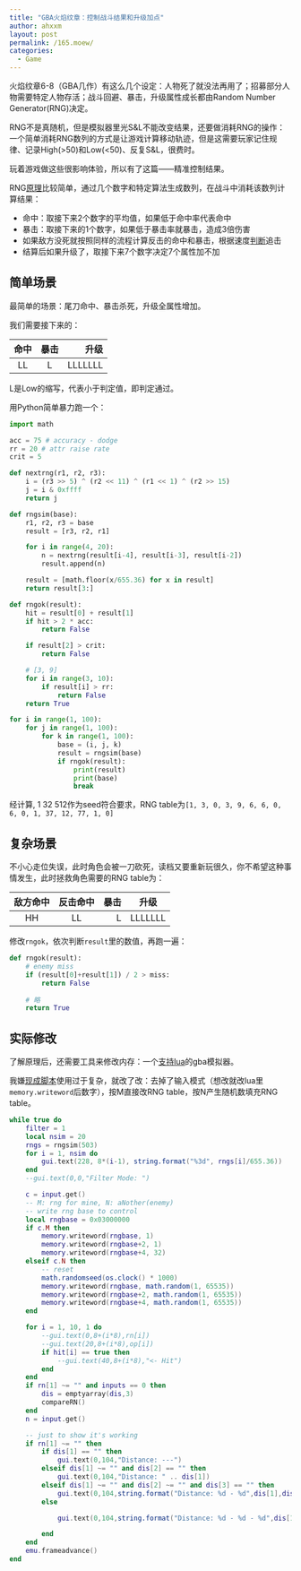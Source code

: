 ```yaml
---
title: "GBA火焰纹章：控制战斗结果和升级加点"
author: ahxxm
layout: post
permalink: /165.moew/
categories:
  - Game
---
```


火焰纹章6-8（GBA几作）有这么几个设定：人物死了就没法再用了；招募部分人物需要特定人物存活；战斗回避、暴击，升级属性成长都由Random Number Generator(RNG)决定。

RNG不是真随机，但是模拟器里光S&L不能改变结果，还要做消耗RNG的操作：一个简单消耗RNG数列的方式是让游戏计算移动轨迹，但是这需要玩家记住规律、记录High(>50)和Low(<50)、反复S&L，很费时。

玩着游戏做这些很影响体验，所以有了这篇——精准控制结果。

<!--more-->

RNG[原理](https://www.ign.com/faqs/2004/fire-emblem-random-number-generator-faq-520430)比较简单，通过几个数字和特定算法生成数列，在战斗中消耗该数列计算结果：

- 命中：取接下来2个数字的平均值，如果低于命中率代表命中
- 暴击：取接下来的1个数字，如果低于暴击率就暴击，造成3倍伤害
- 如果敌方没死就按照同样的流程计算反击的命中和暴击，根据速度[判断](https://fireemblemwiki.org/wiki/Attack_speed)追击
- 结算后如果升级了，取接下来7个数字决定7个属性加不加

## 简单场景

最简单的场景：尾刀命中、暴击杀死，升级全属性增加。

我们需要接下来的：

|命中|暴击|升级|
|:---:|:--:|--:|
|LL|L|LLLLLLL|

L是Low的缩写，代表小于判定值，即判定通过。

用Python简单暴力跑一个：

```python
import math

acc = 75 # accuracy - dodge
rr = 20 # attr raise rate
crit = 5

def nextrng(r1, r2, r3):
    i = (r3 >> 5) ^ (r2 << 11) ^ (r1 << 1) ^ (r2 >> 15)
    j = i & 0xffff
    return j

def rngsim(base):
    r1, r2, r3 = base
    result = [r3, r2, r1]

    for i in range(4, 20):
        n = nextrng(result[i-4], result[i-3], result[i-2])
        result.append(n)

    result = [math.floor(x/655.36) for x in result]
    return result[3:]

def rngok(result):
    hit = result[0] + result[1]
    if hit > 2 * acc:
        return False

    if result[2] > crit:
        return False

    # [3, 9]
    for i in range(3, 10):
        if result[i] > rr:
            return False
    return True

for i in range(1, 100):
    for j in range(1, 100):
        for k in range(1, 100):
            base = (i, j, k)
            result = rngsim(base)
            if rngok(result):
                print(result)
                print(base)
                break
```

经计算, 1 32 512作为seed符合要求，RNG table为`[1, 3, 0, 3, 9, 6, 6, 0, 6, 0, 1, 37, 12, 77, 1, 0]`

## 复杂场景

不小心走位失误，此时角色会被一刀砍死，读档又要重新玩很久，你不希望这种事情发生，此时拯救角色需要的RNG table为：

|敌方命中|反击命中|暴击|升级|
|:---:|:--:|--:|:--:|
|HH|LL|L|LLLLLLL|

修改`rngok`，依次判断`result`里的数值，再跑一遍：

```python
def rngok(result):
    # enemy miss
    if (result[0]+result[1]) / 2 > miss:
        return False
    
    # 略
    return True
```


## 实际修改

了解原理后，还需要工具来修改内存：一个[支持lua](http://tasvideos.org/LuaScripting.html)的gba模拟器。

我嫌[现成脚本](http://tasvideos.org/forum/viewtopic.php?p=302216#302216)使用过于复杂，就改了改：去掉了输入模式（想改就改lua里`memory.writeword`后数字），按M直接改RNG table，按N产生随机数填充RNG table。

```lua
while true do
    filter = 1
    local nsim = 20
    rngs = rngsim(503)
    for i = 1, nsim do
        gui.text(228, 8*(i-1), string.format("%3d", rngs[i]/655.36))
    end
    --gui.text(0,0,"Filter Mode: ")

    c = input.get()
    -- M: rng for mine, N: aNother(enemy)
    -- write rng base to control
    local rngbase = 0x03000000
    if c.M then
        memory.writeword(rngbase, 1)
        memory.writeword(rngbase+2, 1)
        memory.writeword(rngbase+4, 32)
    elseif c.N then
        -- reset
        math.randomseed(os.clock() * 1000)
        memory.writeword(rngbase, math.random(1, 65535))
        memory.writeword(rngbase+2, math.random(1, 65535))
        memory.writeword(rngbase+4, math.random(1, 65535))
    end

    for i = 1, 10, 1 do
        --gui.text(0,8+(i*8),rn[i])
        --gui.text(20,8+(i*8),op[i])
        if hit[i] == true then
            --gui.text(40,8+(i*8),"<- Hit")
        end
    end
    if rn[1] ~= "" and inputs == 0 then
        dis = emptyarray(dis,3)
        compareRN()
    end
    n = input.get()

    -- just to show it's working
    if rn[1] ~= "" then
        if dis[1] == "" then
            gui.text(0,104,"Distance: ---")
        elseif dis[1] ~= "" and dis[2] == "" then
            gui.text(0,104,"Distance: " .. dis[1])
        elseif dis[1] ~= "" and dis[2] ~= "" and dis[3] == "" then
            gui.text(0,104,string.format("Distance: %d - %d",dis[1],dis[2]))
        else

            gui.text(0,104,string.format("Distance: %d - %d - %d",dis[1],dis[2],dis[3]))

        end
    end
    emu.frameadvance()
end
```
